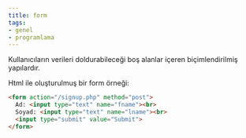 ```yaml
---
title: form
tags:
- genel
- programlama
---
```


Kullanıcıların verileri doldurabileceği boş alanlar içeren biçimlendirilmiş yapılardır.

Html ile oluşturulmuş bir form  örneği:

```html
<form action="/signup.php" method="post">
  Ad: <input type="text" name="fname"><br>
  Soyad: <input type="text" name="lname"><br>
  <input type="submit" value="Submit">
</form>
```